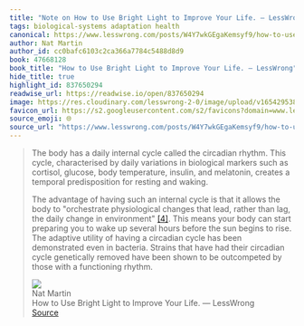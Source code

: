 ```yaml
---
title: "Note on How to Use Bright Light to Improve Your Life. — LessWrong via Nat Martin"
tags: biological-systems adaptation health
canonical: https://www.lesswrong.com/posts/W4Y7wkGEgaKemsyf9/how-to-use-bright-light-to-improve-your-life
author: Nat Martin
author_id: cc0bafc6103c2ca366a7784c5488d8d9
book: 47668128
book_title: "How to Use Bright Light to Improve Your Life. — LessWrong"
hide_title: true
highlight_id: 837650294
readwise_url: https://readwise.io/open/837650294
image: https://res.cloudinary.com/lesswrong-2-0/image/upload/v1654295382/new_mississippi_river_fjdmww.jpg
favicon_url: https://s2.googleusercontent.com/s2/favicons?domain=www.lesswrong.com
source_emoji: 🌐
source_url: "https://www.lesswrong.com/posts/W4Y7wkGEgaKemsyf9/how-to-use-bright-light-to-improve-your-life#:~:text=The%20body%20has,a%20functioning%20rhythm."
---
```


> The body has a daily internal cycle called the circadian rhythm. This cycle, characterised by daily variations in biological markers such as cortisol, glucose, body temperature, insulin, and melatonin, creates a temporal predisposition for resting and waking.
> 
> The advantage of having such an internal cycle is that it allows the body to "orchestrate physiological changes that lead, rather than lag, the daily change in environment" [[4]](https://www.lesswrong.com/posts/W4Y7wkGEgaKemsyf9/how-to-use-bright-light-to-improve-your-life#fnoow49n3so1). This means your body can start preparing you to wake up several hours before the sun begins to rise. The adaptive utility of having a circadian cycle has been demonstrated even in bacteria. Strains that have had their circadian cycle genetically removed have been shown to be outcompeted by those with a functioning rhythm.
> <div class="quoteback-footer"><div class="quoteback-avatar"><img class="mini-favicon" src="https://s2.googleusercontent.com/s2/favicons?domain=www.lesswrong.com"></div><div class="quoteback-metadata"><div class="metadata-inner"><span style="display:none">FROM:</span><div aria-label="Nat Martin" class="quoteback-author"> Nat Martin</div><div aria-label="How to Use Bright Light to Improve Your Life. — LessWrong" class="quoteback-title"> How to Use Bright Light to Improve Your Life. — LessWrong</div></div></div><div class="quoteback-backlink"><a target="_blank" aria-label="go to the full text of this quotation" rel="noopener" href="https://www.lesswrong.com/posts/W4Y7wkGEgaKemsyf9/how-to-use-bright-light-to-improve-your-life#:~:text=The%20body%20has,a%20functioning%20rhythm." class="quoteback-arrow"> Source</a></div></div>